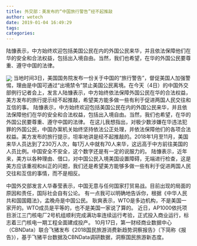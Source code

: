 ```yaml
---
title: 外交部：美发布的“中国旅行警告”经不起推敲
author: wetech
date: 2019-01-04 16:49:29
tags: 
categories: 
---
```

陆慷表示，中方始终欢迎包括美国公民在内的外国公民来华，并且依法保障他们在华的安全和合法权益，包括出入境自由。当然，我们也希望，在华的外国公民要尊重、遵守中国的法律。
<!-- more -->
<img align="center" border="0" src="https://imgcdn.yicai.com/uppics/images/2019/01/5a8bd7c609e9ac51baeafe5538ed9091.jpg" />
当地时间3日，美国国务院发布一份关于中国的“旅行警告”，督促美国人加强警惕，理由是中国可通过“出境禁令”禁止美国公民离境。在今天（4日）的中国外交部例行记者会上，发言人陆慷表示，中方始终依法保障外国公民在华的合法权益，美方发布的旅行提示经不起推敲，希望美方能多做一些有利于促进两国人民交往和互信的事。
陆慷表示，中方始终欢迎包括美国公民在内的外国公民来华，并且依法保障他们在华的安全和合法权益，包括出入境自由。当然，我们也希望，在华的外国公民要尊重、遵守中国的法律。
在这儿我想指出，对极少数涉嫌在华违法犯罪的外国公民，中国办案机关始终坚持依法公正处理，并依法保障他们的各项合法权益。美方发布的旅行提示，坦率地讲是经不起推敲的。2018年1月至11月，美国来华人员达到了230万人次，每1万人中就有70人来华，这远高于中方前往美国的人员比例。中国安全不安全，这个数字还是有一定的说服力的。
陆慷表示，近年来，美方以各种理由、借口，对中国公民入境美国设置障碍，无端进行检查，这是美方应该重视和纠正的问题，我们还是希望美方能够多做一些有利于促进两国人民交往和互信的事情，而不是相反。
 
 
中国外交部发言人华春莹表示，中国无意与任何国家打贸易战。目前出现的局面的原因和责任，国际社会自有公论。
有一点我可以明确地告诉你，根据《中华人民共和国国籍法》，孟晚舟是中国公民。
耿爽表示，WTO是多边机构，不是美国一家开的。WTO成员是平等的，也不是美国一家说了算的。
近日，AP1000依托项目浙江三门核电厂2号机组顺利完成满功率连续运行考验，正式投入商业运行，标志着三门核电一期工程全面建成投产。
10月17日，第一财经商业数据中心（CBNData）联合飞猪发布《2018国民旅游消费新趋势洞察报告》（下简称《报告》），基于飞猪平台数据及CBNData调研数据，洞察国民旅游新态度。
